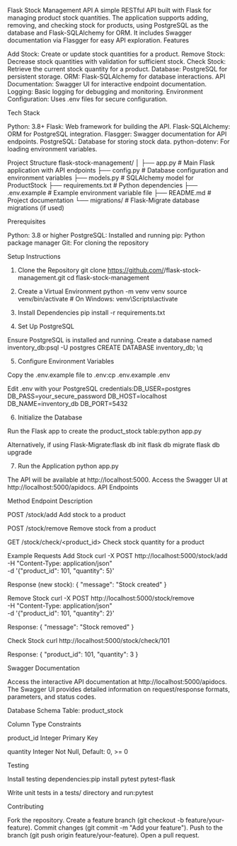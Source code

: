 Flask Stock Management API
A simple RESTful API built with Flask for managing product stock quantities. The application supports adding, removing, and checking stock for products, using PostgreSQL as the database and Flask-SQLAlchemy for ORM. It includes Swagger documentation via Flasgger for easy API exploration.
Features

Add Stock: Create or update stock quantities for a product.
Remove Stock: Decrease stock quantities with validation for sufficient stock.
Check Stock: Retrieve the current stock quantity for a product.
Database: PostgreSQL for persistent storage.
ORM: Flask-SQLAlchemy for database interactions.
API Documentation: Swagger UI for interactive endpoint documentation.
Logging: Basic logging for debugging and monitoring.
Environment Configuration: Uses .env files for secure configuration.

Tech Stack

Python: 3.8+
Flask: Web framework for building the API.
Flask-SQLAlchemy: ORM for PostgreSQL integration.
Flasgger: Swagger documentation for API endpoints.
PostgreSQL: Database for storing stock data.
python-dotenv: For loading environment variables.

Project Structure
flask-stock-management/
│
├── app.py                  # Main Flask application with API endpoints
├── config.py               # Database configuration and environment variables
├── models.py               # SQLAlchemy model for ProductStock
├── requirements.txt        # Python dependencies
├── .env.example            # Example environment variable file
├── README.md               # Project documentation
└── migrations/             # Flask-Migrate database migrations (if used)

Prerequisites

Python: 3.8 or higher
PostgreSQL: Installed and running
pip: Python package manager
Git: For cloning the repository

Setup Instructions
1. Clone the Repository
git clone https://github.com/<your-username>/flask-stock-management.git
cd flask-stock-management

2. Create a Virtual Environment
python -m venv venv
source venv/bin/activate  # On Windows: venv\Scripts\activate

3. Install Dependencies
pip install -r requirements.txt

4. Set Up PostgreSQL

Ensure PostgreSQL is installed and running.
Create a database named inventory_db:psql -U postgres
CREATE DATABASE inventory_db;
\q



5. Configure Environment Variables

Copy the .env.example file to .env:cp .env.example .env


Edit .env with your PostgreSQL credentials:DB_USER=postgres
DB_PASS=your_secure_password
DB_HOST=localhost
DB_NAME=inventory_db
DB_PORT=5432



6. Initialize the Database

Run the Flask app to create the product_stock table:python app.py


Alternatively, if using Flask-Migrate:flask db init
flask db migrate
flask db upgrade



7. Run the Application
python app.py

The API will be available at http://localhost:5000. Access the Swagger UI at http://localhost:5000/apidocs.
API Endpoints



Method
Endpoint
Description



POST
/stock/add
Add stock to a product


POST
/stock/remove
Remove stock from a product


GET
/stock/check/<product_id>
Check stock quantity for a product


Example Requests
Add Stock
curl -X POST http://localhost:5000/stock/add \
-H "Content-Type: application/json" \
-d '{"product_id": 101, "quantity": 5}'

Response (new stock):
{
  "message": "Stock created"
}

Remove Stock
curl -X POST http://localhost:5000/stock/remove \
-H "Content-Type: application/json" \
-d '{"product_id": 101, "quantity": 2}'

Response:
{
  "message": "Stock removed"
}

Check Stock
curl http://localhost:5000/stock/check/101

Response:
{
  "product_id": 101,
  "quantity": 3
}

Swagger Documentation

Access the interactive API documentation at http://localhost:5000/apidocs.
The Swagger UI provides detailed information on request/response formats, parameters, and status codes.

Database Schema
Table: product_stock



Column
Type
Constraints



product_id
Integer
Primary Key


quantity
Integer
Not Null, Default: 0, >= 0


Testing

Install testing dependencies:pip install pytest pytest-flask


Write unit tests in a tests/ directory and run:pytest



Contributing

Fork the repository.
Create a feature branch (git checkout -b feature/your-feature).
Commit changes (git commit -m "Add your feature").
Push to the branch (git push origin feature/your-feature).
Open a pull request.
